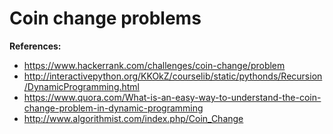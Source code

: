 # Coin change problems

**References:**
- https://www.hackerrank.com/challenges/coin-change/problem
- http://interactivepython.org/KKOkZ/courselib/static/pythonds/Recursion/DynamicProgramming.html
- https://www.quora.com/What-is-an-easy-way-to-understand-the-coin-change-problem-in-dynamic-programming
- http://www.algorithmist.com/index.php/Coin_Change
